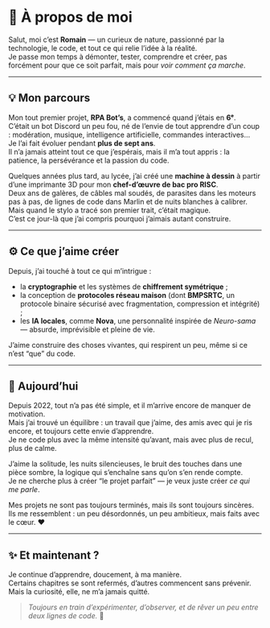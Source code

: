 # 🌙 À propos de moi

Salut, moi c’est **Romain** — un curieux de nature, passionné par la technologie, le code, et tout ce qui relie l’idée à la réalité.  
Je passe mon temps à démonter, tester, comprendre et créer, pas forcément pour que ce soit parfait, mais pour *voir comment ça marche*.

---

## 💡 Mon parcours

Mon tout premier projet, **RPA Bot’s**, a commencé quand j’étais en **6ᵉ**.  
C’était un bot Discord un peu fou, né de l’envie de tout apprendre d’un coup : modération, musique, intelligence artificielle, commandes interactives…  
Je l’ai fait évoluer pendant **plus de sept ans**.  
Il n’a jamais atteint tout ce que j’espérais, mais il m’a tout appris : la patience, la persévérance et la passion du code.

Quelques années plus tard, au lycée, j’ai créé une **machine à dessin** à partir d’une imprimante 3D pour mon **chef-d’œuvre de bac pro RISC**.  
Deux ans de galères, de câbles mal soudés, de parasites dans les moteurs pas à pas, de lignes de code dans Marlin et de nuits blanches à calibrer.  
Mais quand le stylo a tracé son premier trait, c’était magique.  
C’est ce jour-là que j’ai compris pourquoi j’aimais autant construire.

---

## ⚙️ Ce que j’aime créer

Depuis, j’ai touché à tout ce qui m’intrigue :  
- la **cryptographie** et les systèmes de **chiffrement symétrique** ;  
- la conception de **protocoles réseau maison** (dont **BMPSRTC**, un protocole binaire sécurisé avec fragmentation, compression et intégrité) ;  
- les **IA locales**, comme **Nova**, une personnalité inspirée de *Neuro-sama* — absurde, imprévisible et pleine de vie.  

J’aime construire des choses vivantes, qui respirent un peu, même si ce n’est “que” du code.  

---

## 🌱 Aujourd’hui

Depuis 2022, tout n’a pas été simple, et il m’arrive encore de manquer de motivation.  
Mais j’ai trouvé un équilibre : un travail que j’aime, des amis avec qui je ris encore, et toujours cette envie d’apprendre.  
Je ne code plus avec la même intensité qu’avant, mais avec plus de recul, plus de calme.  

J’aime la solitude, les nuits silencieuses, le bruit des touches dans une pièce sombre, la logique qui s’enchaîne sans qu’on s’en rende compte.  
Je ne cherche plus à créer “le projet parfait” — je veux juste créer *ce qui me parle*.  

Mes projets ne sont pas toujours terminés, mais ils sont toujours sincères.  
Ils me ressemblent : un peu désordonnés, un peu ambitieux, mais faits avec le cœur. ❤️  

---

## ✨ Et maintenant ?

Je continue d’apprendre, doucement, à ma manière.  
Certains chapitres se sont refermés, d’autres commencent sans prévenir.  
Mais la curiosité, elle, ne m’a jamais quitté.  

> _Toujours en train d’expérimenter, d’observer, et de rêver un peu entre deux lignes de code._ 🌙
